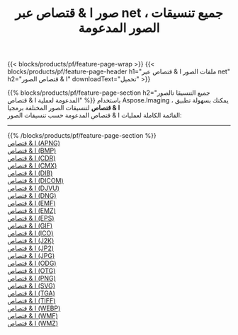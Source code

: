﻿---
title: صور ا & قتصاص عبر net ، جميع تنسيقات الصور المدعومة 
weight: 3920
url: /ar/net/crop 
lang: ar
langdirlevel: 2
locales: zh-hans,ja,it,ru,de,es,fr,nl,id,lt,pl,pt,vi,tr,ko,zh-hant,ar,hi,th,sv,cs,uk,he
description: باستخدام Aspose.Imaging يمكنك بسهولة ا & قتصاص الصور عبر net
---

{{< blocks/products/pf/feature-page-wrap >}}
{{< blocks/products/pf/feature-page-header h1="ملفات الصور ا & قتصاص عبر net" h2="ا & قتصاص الصور" downloadText="تحميل" >}}


{{% blocks/products/pf/feature-page-section  h2="جميع التنسيقا تالصور  المدعومة لعملية ا & قتصاص" %}}
باستخدام Aspose.Imaging ، يمكنك بسهولة تطبيق **ا & قتصاص** لتنسيقات الصور المختلفة برمجيا
<br/>
القائمة الكاملة لعمليات ا & قتصاص المدعومة حسب تنسيقات الصور:
<hr/>
{{% /blocks/products/pf/feature-page-section %}}
<div class="container-fluid productfamilypage bg-gray">
    <div class="convertypes bg-gray agp-content section">
        <div class="container">
		<div class="row other-converters">
		    <div class='col-md-2 other-converter remove-lp remove-rp'><a href="/imaging/ar/net/crop/apng" >ا & قتصاص (APNG)</a></div><div class='col-md-2 other-converter remove-lp remove-rp'><a href="/imaging/ar/net/crop/bmp" >ا & قتصاص (BMP)</a></div><div class='col-md-2 other-converter remove-lp remove-rp'><a href="/imaging/ar/net/crop/cdr" >ا & قتصاص (CDR)</a></div><div class='col-md-2 other-converter remove-lp remove-rp'><a href="/imaging/ar/net/crop/cmx" >ا & قتصاص (CMX)</a></div><div class='col-md-2 other-converter remove-lp remove-rp'><a href="/imaging/ar/net/crop/dib" >ا & قتصاص (DIB)</a></div><div class='col-md-2 other-converter remove-lp remove-rp'><a href="/imaging/ar/net/crop/dicom" >ا & قتصاص (DICOM)</a></div><div class='col-md-2 other-converter remove-lp remove-rp'><a href="/imaging/ar/net/crop/djvu" >ا & قتصاص (DJVU)</a></div><div class='col-md-2 other-converter remove-lp remove-rp'><a href="/imaging/ar/net/crop/dng" >ا & قتصاص (DNG)</a></div><div class='col-md-2 other-converter remove-lp remove-rp'><a href="/imaging/ar/net/crop/emf" >ا & قتصاص (EMF)</a></div><div class='col-md-2 other-converter remove-lp remove-rp'><a href="/imaging/ar/net/crop/emz" >ا & قتصاص (EMZ)</a></div><div class='col-md-2 other-converter remove-lp remove-rp'><a href="/imaging/ar/net/crop/eps" >ا & قتصاص (EPS)</a></div><div class='col-md-2 other-converter remove-lp remove-rp'><a href="/imaging/ar/net/crop/gif" >ا & قتصاص (GIF)</a></div><div class='col-md-2 other-converter remove-lp remove-rp'><a href="/imaging/ar/net/crop/ico" >ا & قتصاص (ICO)</a></div><div class='col-md-2 other-converter remove-lp remove-rp'><a href="/imaging/ar/net/crop/j2k" >ا & قتصاص (J2K)</a></div><div class='col-md-2 other-converter remove-lp remove-rp'><a href="/imaging/ar/net/crop/jp2" >ا & قتصاص (JP2)</a></div><div class='col-md-2 other-converter remove-lp remove-rp'><a href="/imaging/ar/net/crop/jpg" >ا & قتصاص (JPG)</a></div><div class='col-md-2 other-converter remove-lp remove-rp'><a href="/imaging/ar/net/crop/odg" >ا & قتصاص (ODG)</a></div><div class='col-md-2 other-converter remove-lp remove-rp'><a href="/imaging/ar/net/crop/otg" >ا & قتصاص (OTG)</a></div><div class='col-md-2 other-converter remove-lp remove-rp'><a href="/imaging/ar/net/crop/png" >ا & قتصاص (PNG)</a></div><div class='col-md-2 other-converter remove-lp remove-rp'><a href="/imaging/ar/net/crop/svg" >ا & قتصاص (SVG)</a></div><div class='col-md-2 other-converter remove-lp remove-rp'><a href="/imaging/ar/net/crop/tga" >ا & قتصاص (TGA)</a></div><div class='col-md-2 other-converter remove-lp remove-rp'><a href="/imaging/ar/net/crop/tiff" >ا & قتصاص (TIFF)</a></div><div class='col-md-2 other-converter remove-lp remove-rp'><a href="/imaging/ar/net/crop/webp" >ا & قتصاص (WEBP)</a></div><div class='col-md-2 other-converter remove-lp remove-rp'><a href="/imaging/ar/net/crop/wmf" >ا & قتصاص (WMF)</a></div><div class='col-md-2 other-converter remove-lp remove-rp'><a href="/imaging/ar/net/crop/wmz" >ا & قتصاص (WMZ)</a></div>
                </div>
        </div>
    </div>
</div>
<br/>
